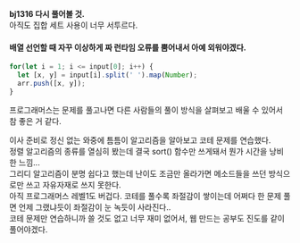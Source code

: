 **bj1316 다시 풀어볼 것.**  
아직도 집합 세트 사용이 너무 서투르다.  
#### 배열 선언할 때 자꾸 이상하게 짜 런타임 오류를 뿜어내서 아예 외워야겠다.
```javascript
for(let i = 1; i <= input[0]; i++) {
  let [x, y] = input[i].split(' ').map(Number);
  arr.push([x, y]);
}
```

프로그래머스는 문제를 풀고나면 다른 사람들의 풀이 방식을 살펴보고 배울 수 있어서 참 좋은 거 같다.  

이사 준비로 정신 없는 와중에 틈틈이 알고리즘을 알아보고 코테 문제를 연습했다.  
정렬 알고리즘의 종류를 열심히 봤는데 결국 sort() 함수만 쓰게돼서 뭔가 시간을 낭비한 느낌...  
그리디 알고리즘이 분명 쉽다고 했는데 난이도 조금만 올라가면 메소드들을 쓰던 방식으로만 쓰고 자유자재로 쓰지 못한다.  
아직 프로그래머스 레벨1도 버겁다. 코테를 풀수록 좌절감이 쌓이는데 어쩌다 한 문제 풀면 언제 그랬냐듯이 좌절감이 눈 녹듯이 사라진다..  
코테 문제만 연습하니까 쓸 것도 없고 너무 재미 없어서, 웹 만드는 공부도 진도를 같이 풀어야겠다.  